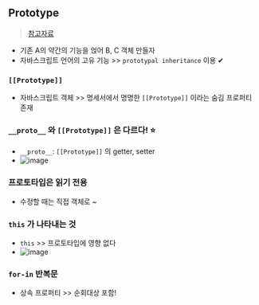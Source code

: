 ## Prototype
> [참고자료](https://ko.javascript.info/prototype-inheritance)
- 기존 A의 약간의 기능을 얹어 B, C 객체 만들자
- 자바스크립트 언어의 고유 기능 >> `prototypal inheritance` 이용 ✔

### `[[Prototype]]`
- 자바스크립트 객체 >> 명세서에서 명명한 `[[Prototype]]` 이라는 숨김 프로퍼티 존재

### `__proto__` 와 `[[Prototype]]` 은 다르다! ⭐
- `__proto__`: `[[Prototype]]` 의 getter, setter 
- ![image](https://user-images.githubusercontent.com/61215550/178185992-4b81ad16-dc1c-4cbe-bdd1-36a3dc5cc67c.png)

### 프로토타입은 읽기 전용
- 수정할 때는 직접 객체로 ~

### `this` 가 나타내는 것
- `this` >> 프로토타입에 영향 없다
- ![image](https://user-images.githubusercontent.com/61215550/178186744-dc0132b1-8d9d-41e1-b666-964c35ecec54.png)

### `for-in` 반복문
- 상속 프로퍼티 >> 순회대상 포함!
